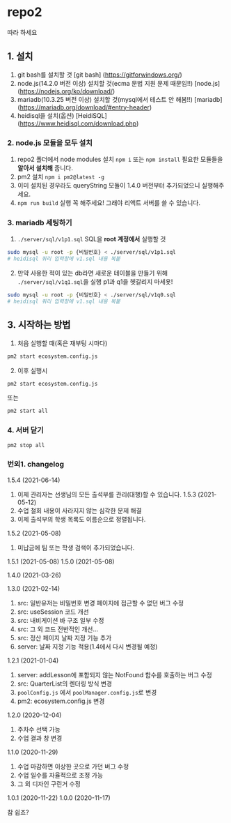 # repo2
따라 하세요

## 1. 설치
1. git bash를 설치할 것
[git bash] (https://gitforwindows.org/)
2. node.js(14.2.0 버전 이상) 설치할 것(ecma 문법 지원 문제 때문임!!)
[node.js] (https://nodejs.org/ko/download/)
3. mariadb(10.3.25 버전 이상) 설치할 것(mysql에서 테스트 안 해봄!!)
[mariadb] (https://mariadb.org/download/#entry-header)
4. heidisql을 설치(옵션)
[HeidiSQL] (https://www.heidisql.com/download.php)

### 2. node.js 모듈을 모두 설치
1. repo2 폴더에서 node modules 설치 `npm i` 또는 `npm install` 필요한 모듈들을 **알아서 설치해** 줍니다.
2. pm2 설치 `npm i pm2@latest -g`
3. 이미 설치된 경우라도 queryString 모듈이 1.4.0 버전부터 추가되었으니 실행해주세요.
4. `npm run build` 실행 꼭 해주세요! 그래야 리액트 서버를 쓸 수 있습니다.

### 3. mariadb 세팅하기
1. `./server/sql/v1p1.sql` SQL을 **root 계정에서** 실행할 것
```bash
sudo mysql -u root -p {비밀번호} < ./server/sql/v1p1.sql
# heidisql 쿼리 입력창에 v1.sql 내용 복붙
```
2. 만약 사용한 적이 있는 db라면 새로운 테이블을 만들기 위해 ` ./server/sql/v1q1.sql`을 실행 p1과 q1을 헷갈리지 마세욧!
```bash
sudo mysql -u root -p {비밀번호} < ./server/sql/v1q0.sql
# heidisql 쿼리 입력창에 v1.sql 내용 복붙
```

## 3. 시작하는 방법

1. 처음 실행할 때(혹은 재부팅 시마다)
```bash
pm2 start ecosystem.config.js
```

2. 이후 실행시
```bash
pm2 start ecosystem.config.js
```
또는
```bash
pm2 start all
```

### 4. 서버 닫기
```bash
pm2 stop all
```

### 번외1. changelog
1.5.4 (2021-06-14)
1. 이제 관리자는 선생님의 모든 출석부를 관리(대행)할 수 있습니다.
1.5.3 (2021-05-12)
1. 수업 철회 내용이 사라지지 않는 심각한 문제 해결
2. 이제 출석부의 학생 목록도 이름순으로 정렬됩니다.

1.5.2 (2021-05-08)
1. 미납금에 팀 또는 학생 검색이 추가되었습니다.

1.5.1 (2021-05-08)
1.5.0 (2021-05-08)

1.4.0 (2021-03-26)

1.3.0 (2021-02-14)
1. src: 일반유저는 비밀번호 변경 페이지에 접근할 수 없던 버그 수정
2. src: useSession 코드 개선
3. src: 내비게이션 바 구조 일부 수정
4. src: 그 외 코드 전반적인 개선...
5. src: 정산 페이지 날짜 지정 기능 추가
6. server: 날짜 지정 기능 적용(1.4에서 다시 변경될 예정)

1.2.1 (2021-01-04)
1. server: addLesson에 포함되지 않는 NotFound 함수를 호출하는 버그 수정
2. src: QuarterList의 렌더링 방식 변경
3. `poolConfig.js` 에서 `poolManager.config.js`로 변경
4. pm2: ecosystem.config.js 변경

1.2.0 (2020-12-04)
1. 주차수 선택 가능
2. 수업 결과 창 변경

1.1.0 (2020-11-29)
1. 수업 마감하면 이상한 곳으로 가던 버그 수정
2. 수업 일수를 자율적으로 조정 가능
3. 그 외 디자인 구린거 수정

1.0.1 (2020-11-22)
1.0.0 (2020-11-17)

참 쉽죠?
